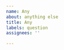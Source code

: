 ```yaml
---
name: Any
about: anything else
title: Any
labels: question
assignees: ''

---
```


<!--- Please describe what you want with examples and Markdown syntax -->

